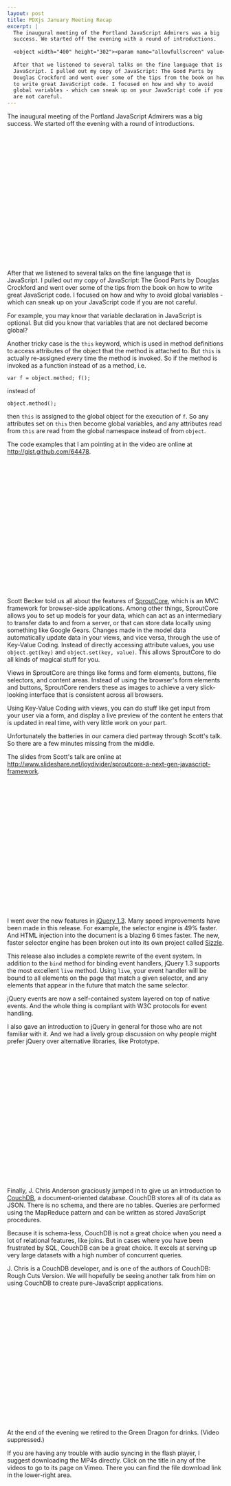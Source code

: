 ```yaml
---
layout: post
title: PDXjs January Meeting Recap
excerpt: |
  The inaugural meeting of the Portland JavaScript Admirers was a big
  success. We started off the evening with a round of introductions.
  
  <object width="400" height="302"><param name="allowfullscreen" value="true" /><param name="allowscriptaccess" value="always" /><param name="movie" value="http://vimeo.com/moogaloop.swf?clip_id=3170513&amp;server=vimeo.com&amp;show_title=1&amp;show_byline=0&amp;show_portrait=0&amp;color=00ADEF&amp;fullscreen=1" /><embed src="http://vimeo.com/moogaloop.swf?clip_id=3170513&amp;server=vimeo.com&amp;show_title=1&amp;show_byline=0&amp;show_portrait=0&amp;color=00ADEF&amp;fullscreen=1" type="application/x-shockwave-flash" allowfullscreen="true" allowscriptaccess="always" width="400" height="302"></embed></object>
  
  After that we listened to several talks on the fine language that is
  JavaScript. I pulled out my copy of JavaScript: The Good Parts by
  Douglas Crockford and went over some of the tips from the book on how
  to write great JavaScript code. I focused on how and why to avoid
  global variables - which can sneak up on your JavaScript code if you
  are not careful. 
---
```


The inaugural meeting of the Portland JavaScript Admirers was a big
success. We started off the evening with a round of introductions.

<object width="400" height="302"><param name="allowfullscreen" value="true" /><param name="allowscriptaccess" value="always" /><param name="movie" value="http://vimeo.com/moogaloop.swf?clip_id=3170513&amp;server=vimeo.com&amp;show_title=1&amp;show_byline=0&amp;show_portrait=0&amp;color=00ADEF&amp;fullscreen=1" /><embed src="http://vimeo.com/moogaloop.swf?clip_id=3170513&amp;server=vimeo.com&amp;show_title=1&amp;show_byline=0&amp;show_portrait=0&amp;color=00ADEF&amp;fullscreen=1" type="application/x-shockwave-flash" allowfullscreen="true" allowscriptaccess="always" width="400" height="302"></embed></object>

After that we listened to several talks on the fine language that is
JavaScript. I pulled out my copy of JavaScript: The Good Parts by
Douglas Crockford and went over some of the tips from the book on how
to write great JavaScript code. I focused on how and why to avoid
global variables - which can sneak up on your JavaScript code if you
are not careful. 
        
For example, you may know that variable declaration in
JavaScript is optional. But did you know that variables that are not
declared become global?

Another tricky case is the `this` keyword, which is used in method
definitions to access attributes of the object that the method is
attached to. But `this` is actually re-assigned every time the method
is invoked. So if the method is invoked as a function instead of as a
method, i.e.

    var f = object.method; f();

instead of

    object.method();

then `this` is assigned to the global object for the execution of `f`.
So any attributes set on `this` then become global variables, and any
attributes read from `this` are read from the global namespace instead
of from `object`.

The code examples that I am pointing at in the video are online at
<http://gist.github.com/64478>.

<object width="400" height="302"><param name="allowfullscreen" value="true" /><param name="allowscriptaccess" value="always" /><param name="movie" value="http://vimeo.com/moogaloop.swf?clip_id=3139648&amp;server=vimeo.com&amp;show_title=1&amp;show_byline=0&amp;show_portrait=0&amp;color=00ADEF&amp;fullscreen=1" /><embed src="http://vimeo.com/moogaloop.swf?clip_id=3139648&amp;server=vimeo.com&amp;show_title=1&amp;show_byline=0&amp;show_portrait=0&amp;color=00ADEF&amp;fullscreen=1" type="application/x-shockwave-flash" allowfullscreen="true" allowscriptaccess="always" width="400" height="302"></embed></object>

Scott Becker told us all about the features of [SproutCore][], which is an MVC
framework for browser-side applications. Among other things, SproutCore allows
you to set up models for your data, which can act as an intermediary to
transfer data to and from a server, or that can store data locally using
something like Google Gears. Changes made in the model data automatically
update data in your views, and vice versa, through the use of Key-Value Coding.
Instead of directly accessing attribute values, you use `object.get(key)` and
`object.set(key, value)`. This allows SproutCore to do all kinds of magical
stuff for you.

[SproutCore]: http://www.sproutcore.com/"

Views in SproutCore are things like forms and form elements, buttons, file
selectors, and content areas. Instead of using the browser's form elements and
buttons, SproutCore renders these as images to achieve a very slick-looking
interface that is consistent across all browsers.

Using Key-Value Coding with views, you can do stuff like get input from your
user via a form, and display a live preview of the content he enters that is
updated in real time, with very little work on your part.

Unfortunately the batteries in our camera died partway through Scott's talk. So
there are a few minutes missing from the middle.

The slides from Scott's talk are online at
<http://www.slideshare.net/joydivider/sproutcore-a-next-gen-javascript-framework>.

<object width="400" height="302"><param name="allowfullscreen" value="true" /><param name="allowscriptaccess" value="always" /><param name="movie" value="http://vimeo.com/moogaloop.swf?clip_id=3188440&amp;server=vimeo.com&amp;show_title=1&amp;show_byline=0&amp;show_portrait=0&amp;color=00ADEF&amp;fullscreen=1" /><embed src="http://vimeo.com/moogaloop.swf?clip_id=3188440&amp;server=vimeo.com&amp;show_title=1&amp;show_byline=0&amp;show_portrait=0&amp;color=00ADEF&amp;fullscreen=1" type="application/x-shockwave-flash" allowfullscreen="true" allowscriptaccess="always" width="400" height="302"></embed></object>

I went over the new features in [jQuery 1.3][].  Many speed improvements have
been made in this release. For example, the selector engine is 49% faster. And
HTML injection into the document is a blazing 6 times faster. The new, faster
selector engine has been broken out into its own project called [Sizzle][].

[jQuery 1.3]: http://docs.jquery.com/Release:jQuery_1.3
[Sizzle]: http://sizzlejs.com/

This release also includes a complete rewrite of the event system. In addition
to the `bind` method for binding event handlers, jQuery 1.3 supports the most
excellent `live` method. Using `live`, your event handler will be bound to all
elements on the page that match a given selector, and any elements that appear
in the future that match the same selector.

jQuery events are now a self-contained system layered on top of native events.
And the whole thing is compliant with W3C protocols for event handling.

I also gave an introduction to jQuery in general for those who are not familiar
with it. And we had a lively group discussion on why people might prefer jQuery
over alternative libraries, like Prototype.

<object width="400" height="302"><param name="allowfullscreen" value="true" /><param name="allowscriptaccess" value="always" /><param name="movie" value="http://vimeo.com/moogaloop.swf?clip_id=3197144&amp;server=vimeo.com&amp;show_title=1&amp;show_byline=0&amp;show_portrait=0&amp;color=00ADEF&amp;fullscreen=1" /><embed src="http://vimeo.com/moogaloop.swf?clip_id=3197144&amp;server=vimeo.com&amp;show_title=1&amp;show_byline=0&amp;show_portrait=0&amp;color=00ADEF&amp;fullscreen=1" type="application/x-shockwave-flash" allowfullscreen="true" allowscriptaccess="always" width="400" height="302"></embed></object>

Finally, J. Chris Anderson graciously jumped in to give us an introduction to
[CouchDB][], a document-oriented database. CouchDB stores all of its data as
JSON.  There is no schema, and there are no tables. Queries are performed using
the MapReduce pattern and can be written as stored JavaScript procedures.

[CouchDB]: http://couchdb.apache.org/

Because it is schema-less, CouchDB is not a great choice when you need a lot of
relational features, like joins. But in cases where you have been frustrated by
SQL, CouchDB can be a great choice. It excels at serving up very large datasets
with a high number of concurrent queries.

J. Chris is a CouchDB developer, and is one of the authors of CouchDB: Rough
Cuts Version. We will hopefully be seeing another talk from him on using
CouchDB to create pure-JavaScript applications.

<object width="400" height="302"><param name="allowfullscreen" value="true" /><param name="allowscriptaccess" value="always" /><param name="movie" value="http://vimeo.com/moogaloop.swf?clip_id=3197436&amp;server=vimeo.com&amp;show_title=1&amp;show_byline=0&amp;show_portrait=0&amp;color=00ADEF&amp;fullscreen=1" /><embed src="http://vimeo.com/moogaloop.swf?clip_id=3197436&amp;server=vimeo.com&amp;show_title=1&amp;show_byline=0&amp;show_portrait=0&amp;color=00ADEF&amp;fullscreen=1" type="application/x-shockwave-flash" allowfullscreen="true" allowscriptaccess="always" width="400" height="302"></embed></object>

At the end of the evening we retired to the Green Dragon for drinks. (Video
suppressed.)

If you are having any trouble with audio syncing in the flash player, I suggest
downloading the MP4s directly. Click on the title in any of the videos to go to
its page on Vimeo. There you can find the file download link in the lower-right
area.
